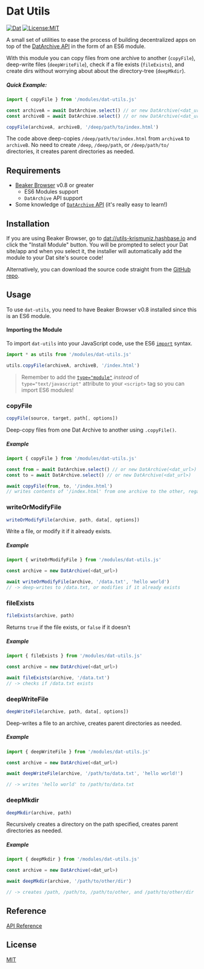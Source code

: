 # Dat Utils

[![Dat](https://dat-badge.glitch.me/utils-krismuniz.hashbase.io/badge.svg)](dat://utils-krismuniz.hashbase.io) [![License:MIT](https://img.shields.io/badge/license-MIT-blue.svg?style=flat-square)](/LICENSE.md)

A small set of utilities to ease the process of building decentralized apps on top of the [DatArchive API](https://beakerbrowser.com/docs/apis/dat.html) in the form of an ES6 module.

With this module you can copy files from one archive to another (`copyFile`), deep-write files (`deepWriteFile`), check if a file exists (`fileExists`), and create dirs without worrying about about the directory-tree (`deepMkdir`).

##### Quick Example:

```js
import { copyFile } from '/modules/dat-utils.js'

const archiveA = await DatArchive.select() // or new DatArchive(<dat_url>)
const archiveB = await DatArchive.select() // or new DatArchive(<dat_url>)

copyFile(archiveA, archiveB, '/deep/path/to/index.html')
```

The code above deep-copies `/deep/path/to/index.html` from `archiveA` to `archiveB`. No need to create `/deep`, `/deep/path`, or `/deep/path/to/` directories, it creates parent directories as needed.

## Requirements

* [Beaker Browser](https://beakerbrowser.com) v0.8 or greater
  * ES6 Modules support
  * `DatArchive` API support
* Some knowledge of [`DatArchive` API](https://beakerbrowser.com/docs/apis/dat.html) (it's really easy to learn!)

## Installation

If you are using Beaker Browser, go to [dat://utils-krismuniz.hashbase.io](dat://utils-krismuniz.hashbase.io) and click the "Install Module" button. You will be prompted to select your Dat site/app and when you select it, the installer will automatically add the module to your Dat site's source code!

Alternatively, you can download the source code straight from the [GitHub repo](https://github.com/krismuniz/dat-utils).

## Usage

To use `dat-utils`, you need to have Beaker Browser v0.8 installed since this is an ES6 module.

#### Importing the Module

To import `dat-utils` into your JavaScript code, use the ES6 [`import`](https://developer.mozilla.org/en-US/docs/Web/JavaScript/Reference/Statements/import) syntax.

```js
import * as utils from '/modules/dat-utils.js'

utils.copyFile(archiveA, archiveB, '/index.html')
```

> Remember to add the [`type="module"`](https://hacks.mozilla.org/2018/03/es-modules-a-cartoon-deep-dive/) *instead* of `type="text/javascript"` attribute to your `<script>` tag so you can import ES6 modules!

### copyFile

```js
copyFile(source, target, path[, options])
```

Deep-copy files from one Dat Archive to another using `.copyFile()`.

##### Example

```js
import { copyFile } from '/modules/dat-utils.js'

const from = await DatArchive.select() // or new DatArchive(<dat_url>)
const to = await DatArchive.select() // or new DatArchive(<dat_url>)

await copyFile(from, to, '/index.html')
// writes contents of '/index.html' from one archive to the other, regardless of directory-tree
```

### writeOrModifyFile

```js
writeOrModifyFile(archive, path, data[, options])
```

Write a file, or modify it if it already exists.

##### Example

```js
import { writeOrModifyFile } from '/modules/dat-utils.js'

const archive = new DatArchive(<dat_url>)

await writeOrModifyFile(archive, '/data.txt', 'hello world')
// -> deep-writes to /data.txt, or modifies if it already exists
```

### fileExists

```js
fileExists(archive, path)
```

Returns `true` if the file exists, or `false` if it doesn't

##### Example

```js
import { fileExists } from '/modules/dat-utils.js'

const archive = new DatArchive(<dat_url>)

await fileExists(archive, '/data.txt')
// -> checks if /data.txt exists
```

### deepWriteFile

```js
deepWriteFile(archive, path, data[, options])
```

Deep-writes a file to an archive, creates parent directories as needed.

##### Example

```js
import { deepWriteFile } from '/modules/dat-utils.js'

const archive = new DatArchive(<dat_url>)

await deepWriteFile(archive, '/path/to/data.txt', 'hello world!')

// -> writes 'hello world' to /path/to/data.txt
```

### deepMkdir

```js
deepMkdir(archive, path)
```

Recursively creates a directory on the path specified, creates parent directories as needed.

##### Example

```js
import { deepMkdir } from '/modules/dat-utils.js'

const archive = new DatArchive(<dat_url>)

await deepMkdir(archive, '/path/to/other/dir')

// -> creates /path, /path/to, /path/to/other, and /path/to/other/dir
```

## Reference

[API Reference](/REFERENCE.md)

## License

[MIT](/LICENSE.md)
